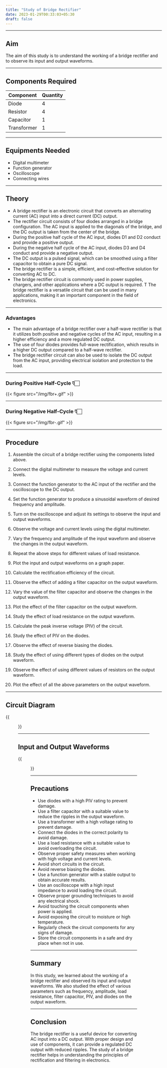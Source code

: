 ```yaml
---
title: "Study of Bridge Rectifier"
date: 2023-01-29T00:33:03+05:30
draft: false
---
```

---
## Aim
The aim of this study is to understand the working of a bridge rectifier and to observe its input and output waveforms.

---
## Components Required
| Component | Quantity |
|-----------|----------|
| Diode     | 4        |
| Resistor  | 4        |
| Capacitor | 1        |
| Transformer| 1        |

---
## Equipments Needed
- Digital multimeter
- Function generator
- Oscilloscope
- Connecting wires
---
## Theory
 - A bridge rectifier is an electronic circuit that converts an alternating current (AC) input into a direct current (DC) output. 
 - The rectifier circuit consists of four diodes arranged in a bridge configuration. The AC input is applied to the diagonals of the bridge, and the DC output is taken from the center of the bridge. 
 - During the positive half cycle of the AC input, diodes D1 and D2 conduct and provide a positive output. 
 - During the negative half cycle of the AC input, diodes D3 and D4 conduct and provide a negative output. 
 - The DC output is a pulsed signal, which can be smoothed using a filter capacitor to obtain a pure DC signal. 
 - The bridge rectifier is a simple, efficient, and cost-effective solution for converting AC to DC.
 - The bridge rectifier circuit is commonly used in power supplies, chargers, and other applications where a DC output is required. T The bridge rectifier is a versatile circuit that can be used in many applications, making it an important component in the field of electronics.
 ---
 ### Advantages
 - The main advantage of a bridge rectifier over a half-wave rectifier is that it utilizes both positive and negative cycles of the AC input, resulting in a higher efficiency and a more regulated DC output. 
 - The use of four diodes provides full-wave rectification, which results in a higher DC output compared to a half-wave rectifier.
 - The bridge rectifier circuit can also be used to isolate the DC output from the AC input, providing electrical isolation and protection to the load.
 ---
 ### During Positive Half-Cycle 👇🏻

 {{< figure src="/img/fbr+.gif" >}}

 ---
 ### During Negative Half-Cycle 👇🏻

 {{< figure src="/img/fbr-.gif" >}}

 ---
## Procedure

1. Assemble the circuit of a bridge rectifier using the components listed above.

2. Connect the digital multimeter to measure the voltage and current levels.

3. Connect the function generator to the AC input of the rectifier and the oscilloscope to the DC output.

4. Set the function generator to produce a sinusoidal waveform of desired frequency and amplitude.

5. Turn on the oscilloscope and adjust its settings to observe the input and output waveforms.

6. Observe the voltage and current levels using the digital multimeter.

7. Vary the frequency and amplitude of the input waveform and observe the changes in the output waveform.

8. Repeat the above steps for different values of load resistance.

9. Plot the input and output waveforms on a graph paper.

10. Calculate the rectification efficiency of the circuit.

11. Observe the effect of adding a filter capacitor on the output waveform.

12. Vary the value of the filter capacitor and observe the changes in the output waveform.

13. Plot the effect of the filter capacitor on the output waveform.

14. Study the effect of load resistance on the output waveform.

15. Calculate the peak inverse voltage (PIV) of the circuit.

16. Study the effect of PIV on the diodes.

17. Observe the effect of reverse biasing the diodes.

18. Study the effect of using different types of diodes on the output waveform.

19. Observe the effect of using different values of resistors on the output waveform.

20. Plot the effect of all the above parameters on the output waveform.
---
## Circuit Diagram
{{<figure src="/img/fbr.jpg">}}

---
## Input and Output Waveforms
{{<figure src="/img/fbr-waveform.jpg">}}

---
## Precautions
 - Use diodes with a high PIV rating to prevent damage.
 - Use a filter capacitor with a suitable value to reduce the ripples in the output waveform.
 - Use a transformer with a high voltage rating to prevent damage.
 - Connect the diodes in the correct polarity to avoid damage.
 - Use a load resistance with a suitable value to avoid overloading the circuit.
 - Observe proper safety measures when working with high voltage and current levels.
 - Avoid short circuits in the circuit.
 - Avoid reverse biasing the diodes.
 - Use a function generator with a stable output to obtain accurate results.
 - Use an oscilloscope with a high input impedance to avoid loading the circuit.
 - Observe proper grounding techniques to avoid any electrical shock.
 - Avoid touching the circuit components when power is applied.
 - Avoid exposing the circuit to moisture or high temperature.
 - Regularly check the circuit components for any signs of damage.
 - Store the circuit components in a safe and dry place when not in use.
---
## Summary
In this study, we learned about the working of a bridge rectifier and observed its input and output waveforms. We also studied the effect of various parameters such as frequency, amplitude, load resistance, filter capacitor, PIV, and diodes on the output waveform.

---
## Conclusion
The bridge rectifier is a useful device for converting AC input into a DC output. With proper design and use of components, it can provide a regulated DC output with reduced ripples. The study of a bridge rectifier helps in understanding the principles of rectification and filtering in electronics.

